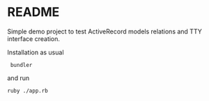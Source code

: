 # README

Simple demo project to test ActiveRecord models relations and TTY interface creation.

Installation as usual
```
 bundler
```
and run 
```
ruby ./app.rb
```